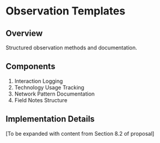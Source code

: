 # Observation Templates

## Overview
Structured observation methods and documentation.

## Components
1. Interaction Logging
2. Technology Usage Tracking
3. Network Pattern Documentation
4. Field Notes Structure

## Implementation Details
[To be expanded with content from Section 8.2 of proposal] 